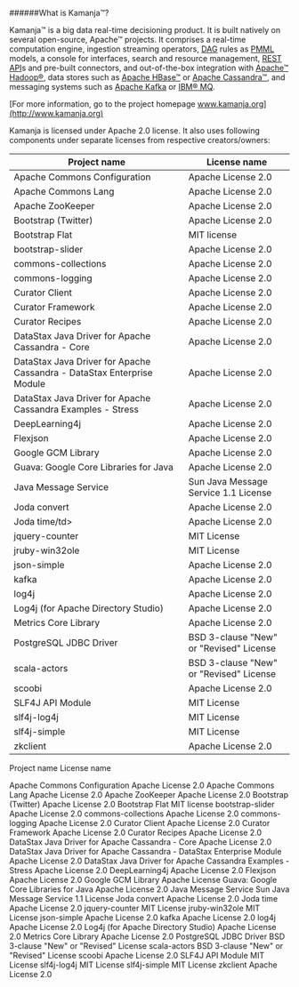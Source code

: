 ######What is Kamanja&#8482;?

Kamanja&#8482; is a big data real-time decisioning product. It is built natively on several open-source, Apache&#8482; projects. It comprises a real-time computation engine, ingestion streaming operators, [DAG](https://github.com/ligaDATA/Kamanja/wiki/Glossary#d) rules as [PMML](http://www.ibm.com/developerworks/library/ba-ind-PMML1/) models, a console for interfaces, search and resource management, [REST](http://rest.elkstein.org/2008/02/what-is-rest.html) [API](https://github.com/ligaDATA/Kamanja/wiki/Glossary#a)s and pre-built connectors, and out-of-the-box integration with [Apache&#8482; Hadoop&#174;](https://hadoop.apache.org/), data stores such as [Apache HBase&#8482;](http://hbase.apache.org/) or [Apache Cassandra&#8482;](http://cassandra.apache.org/), and messaging systems such as [Apache Kafka](http://kafka.apache.org/) or [IBM&#174; MQ](http://www-03.ibm.com/software/products/en/ibm-mq).

[For more information, go to the project homepage www.kamanja.org](http://www.kamanja.org)

Kamanja is licensed under Apache 2.0 license. It also uses following components under separate licenses from respective creators/owners:

<table>
<tr>
<th>Project name</th>
<th>License name</th>
</tr>
<tbody>
<tr>
<td>Apache Commons Configuration</td>
<td>Apache License 2.0</td>
</tr>
<tr>
<td>Apache Commons Lang</td>
<td>Apache License 2.0</td>
</tr>
<tr>
<td>Apache ZooKeeper</td>
<td>Apache License 2.0</td>
</tr>
<tr>
<td>Bootstrap (Twitter)</td>
<td>Apache License 2.0</td>
</tr>
<tr>
<td>Bootstrap Flat</td>
<td>MIT license</td>
</tr>
<tr>
<td>bootstrap-slider</td>
<td> Apache License 2.0</td>
</tr>
<tr>
<td>commons-collections</td>
<td>Apache License 2.0</td>
</tr>
<tr>
<td>commons-logging</td>
<td>Apache License 2.0</td>
</tr>
<tr>
<td>Curator Client</td>
<td>Apache License 2.0</td>
</tr>
<tr>
<td>Curator Framework</td>
<td>Apache License 2.0</td>
</tr>
<tr>
<td>Curator Recipes</td>
<td>Apache License 2.0</td>
</tr>
<tr>
<td>DataStax Java Driver for Apache Cassandra - Core</td>
<td>Apache License 2.0</td>
</tr>
<tr>
<td>DataStax Java Driver for Apache Cassandra - DataStax Enterprise Module</td>
<td>Apache License 2.0</td>
</tr>
<tr>
<td>DataStax Java Driver for Apache Cassandra Examples - Stress</td>
<td>Apache License 2.0</td>
</tr>
<tr>
<td>DeepLearning4j</td>
<td>Apache License 2.0</td>
</tr>
<tr>
<td>Flexjson</td>
<td>Apache License 2.0</td>
</tr>
<tr>
<td>Google GCM Library</td>
<td>Apache License 2.0</td>
</tr>
<tr>
<td>Guava: Google Core Libraries for Java</td>
<td>Apache License 2.0</td>
</tr>
<tr>
<td>Java Message Service</td>
<td>Sun Java Message Service 1.1 License</td>
</tr>
<tr>
<td>Joda convert</td>
<td>Apache License 2.0</td>
</tr>
<tr>
<td>Joda time/td>
<td>Apache License 2.0</td>
</tr>
<tr>
<td>jquery-counter</td>
<td>MIT License</td>
</tr>
<tr>
<td>jruby-win32ole</td>
<td>MIT License</td>
</tr>
<tr>
<td>json-simple</td>
<td>Apache License 2.0</td>
</tr>
<tr>
<td>kafka</td>
<td>Apache License 2.0</td>
</tr>
<tr>
<td>log4j</td>
<td>Apache License 2.0</td>
</tr>
<tr>
<td>Log4j (for Apache Directory Studio)</td>
<td>Apache License 2.0</td>
</tr>
<tr>
<td>Metrics Core Library</td>
<td>Apache License 2.0</td>
</tr>
<tr>
<td>PostgreSQL JDBC Driver</td>
<td>BSD 3-clause "New" or "Revised" License</td>
</tr>
<tr>
<td>scala-actors</td>
<td>BSD 3-clause "New" or "Revised" License</td>
</tr>
<tr>
<td>scoobi</td>
<td>Apache License 2.0</td>
</tr>
<tr>
<td>SLF4J API Module</td>
<td>MIT License</td>
</tr>
<tr>
<td>slf4j-log4j</td>
<td>MIT License</td>
</tr>
<tr>
<td>slf4j-simple</td>
<td>MIT License</td>
</tr>
<tr>
<td>zkclient</td>
<td>Apache License 2.0</td>
</tr>
</tbody>
</table>


Project name					          License name

Apache Commons Configuration		Apache License 2.0
Apache Commons Lang			        Apache License 2.0
Apache ZooKeeper				        Apache License 2.0
Bootstrap (Twitter)				      Apache License 2.0
Bootstrap Flat				          MIT license
bootstrap-slider				        Apache License 2.0
commons-collections			        Apache License 2.0
commons-logging				          Apache License 2.0
Curator Client				          Apache License 2.0
Curator Framework				        Apache License 2.0
Curator Recipes				          Apache License 2.0
DataStax Java Driver for Apache Cassandra - Core	Apache License 2.0
DataStax Java Driver for Apache Cassandra - DataStax Enterprise Module	Apache License 2.0
DataStax Java Driver for Apache Cassandra Examples - Stress	Apache License 2.0
DeepLearning4j				          Apache License 2.0
Flexjson					              Apache License 2.0
Google GCM Library			        Apache License
Guava: Google Core Libraries for Java	Apache License 2.0
Java Message Service			      Sun Java Message Service 1.1 License
Joda convert					          Apache License 2.0
Joda time					              Apache License 2.0
jquery-counter				          MIT License
jruby-win32ole				          MIT License
json-simple					            Apache License 2.0
kafka						                Apache License 2.0
log4j						                Apache License 2.0
Log4j (for Apache Directory Studio)	Apache License 2.0
Metrics Core Library			      Apache License 2.0
PostgreSQL JDBC Driver	BSD 3-clause "New" or "Revised" License
scala-actors	BSD 3-clause "New" or "Revised" License
scoobi						              Apache License 2.0
SLF4J API Module				        MIT License
slf4j-log4j					            MIT License
slf4j-simple					          MIT License
zkclient					              Apache License 2.0

